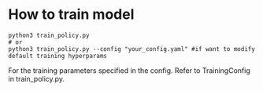 # How to train model
```
python3 train_policy.py 
# or
python3 train_policy.py --config "your_config.yaml" #if want to modify default training hyperparams
```

For the training parameters specified in the config. Refer to TrainingConfig in train_policy.py.